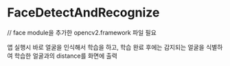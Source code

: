 # FaceDetectAndRecognize
// face module을 추가한 opencv2.framework 파일 필요 

앱 실행시 바로 얼굴을 인식해서 학습을 하고, 학습 완료 후에는 감지되는 얼굴을 식별하여 학습한 얼굴과의 distance를 화면에 출력

